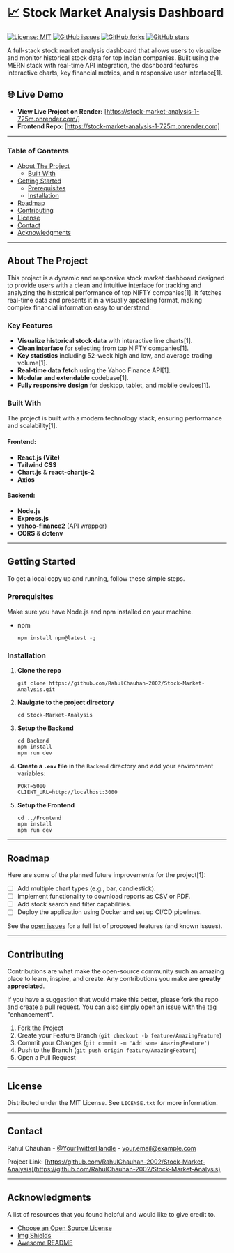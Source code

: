 # 📈 Stock Market Analysis Dashboard

[![License: MIT](https://img.shields.io/badge/License-MIT-yellow.svg)](https://opensource.org/licenses/MIT)
[![GitHub issues](https://img.shields.io/github/issues/RahulChauhan-2002/Stock-Market-Analysis)](https://github.com/RahulChauhan-2002/Stock-Market-Analysis/issues)
[![GitHub forks](https://img.shields.io/github/forks/RahulChauhan-2002/Stock-Market-Analysis)](https://github.com/RahulChauhan-2002/Stock-Market-Analysis/network)
[![GitHub stars](https://img.shields.io/github/stars/RahulChauhan-2002/Stock-Market-Analysis)](https://github.com/RahulChauhan-2002/Stock-Market-Analysis/stargazers)

A full-stack stock market analysis dashboard that allows users to visualize and monitor historical stock data for top Indian companies. Built using the MERN stack with real-time API integration, the dashboard features interactive charts, key financial metrics, and a responsive user interface[1].

## 🌐 Live Demo

- **View Live Project on Render:** [https://stock-market-analysis-1-725m.onrender.com/]
- **Frontend Repo:** [https://stock-market-analysis-1-725m.onrender.com]

---

### Table of Contents

- [About The Project](#about-the-project)
  - [Built With](#built-with)
- [Getting Started](#getting-started)
  - [Prerequisites](#prerequisites)
  - [Installation](#installation)
- [Roadmap](#roadmap)
- [Contributing](#contributing)
- [License](#license)
- [Contact](#contact)
- [Acknowledgments](#acknowledgments)

---

## About The Project

This project is a dynamic and responsive stock market dashboard designed to provide users with a clean and intuitive interface for tracking and analyzing the historical performance of top NIFTY companies[1]. It fetches real-time data and presents it in a visually appealing format, making complex financial information easy to understand.

### Key Features

- **Visualize historical stock data** with interactive line charts[1].
- **Clean interface** for selecting from top NIFTY companies[1].
- **Key statistics** including 52-week high and low, and average trading volume[1].
- **Real-time data fetch** using the Yahoo Finance API[1].
- **Modular and extendable** codebase[1].
- **Fully responsive design** for desktop, tablet, and mobile devices[1].

### Built With

The project is built with a modern technology stack, ensuring performance and scalability[1].

#### Frontend:
*   **React.js (Vite)**
*   **Tailwind CSS**
*   **Chart.js** & **react-chartjs-2**
*   **Axios**

#### Backend:
*   **Node.js**
*   **Express.js**
*   **yahoo-finance2** (API wrapper)
*   **CORS** & **dotenv**

---

## Getting Started

To get a local copy up and running, follow these simple steps.

### Prerequisites

Make sure you have Node.js and npm installed on your machine.
*   npm
    ```
    npm install npm@latest -g
    ```

### Installation

1.  **Clone the repo**
    ```
    git clone https://github.com/RahulChauhan-2002/Stock-Market-Analysis.git
    ```
2.  **Navigate to the project directory**
    ```
    cd Stock-Market-Analysis
    ```
3.  **Setup the Backend**
    ```
    cd Backend
    npm install
    npm run dev
    ```
4.  **Create a `.env` file** in the `Backend` directory and add your environment variables:
    ```
    PORT=5000
    CLIENT_URL=http://localhost:3000
    ```
5.  **Setup the Frontend**
    ```
    cd ../Frontend
    npm install
    npm run dev
    ```

---

## Roadmap

Here are some of the planned future improvements for the project[1]:

- [ ] Add multiple chart types (e.g., bar, candlestick).
- [ ] Implement functionality to download reports as CSV or PDF.
- [ ] Add stock search and filter capabilities.
- [ ] Deploy the application using Docker and set up CI/CD pipelines.

See the [open issues](https://github.com/RahulChauhan-2002/Stock-Market-Analysis/issues) for a full list of proposed features (and known issues).

---

## Contributing

Contributions are what make the open-source community such an amazing place to learn, inspire, and create. Any contributions you make are **greatly appreciated**.

If you have a suggestion that would make this better, please fork the repo and create a pull request. You can also simply open an issue with the tag "enhancement".

1.  Fork the Project
2.  Create your Feature Branch (`git checkout -b feature/AmazingFeature`)
3.  Commit your Changes (`git commit -m 'Add some AmazingFeature'`)
4.  Push to the Branch (`git push origin feature/AmazingFeature`)
5.  Open a Pull Request

---

## License

Distributed under the MIT License. See `LICENSE.txt` for more information.

---

## Contact

Rahul Chauhan - [@YourTwitterHandle]([https://twitter.com/your_twitter_handle](https://x.com/ChauhanRahul47)) - [your.email@example.com](https://x.com/ChauhanRahul47)

Project Link: [https://github.com/RahulChauhan-2002/Stock-Market-Analysis](https://github.com/RahulChauhan-2002/Stock-Market-Analysis)

---

## Acknowledgments

A list of resources that you found helpful and would like to give credit to.
*   [Choose an Open Source License](https://choosealicense.com)
*   [Img Shields](https://shields.io)
*   [Awesome README](https://github.com/matiassingers/awesome-readme)

